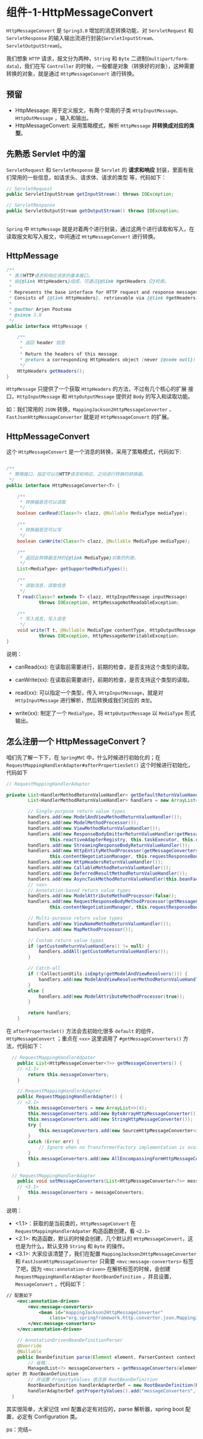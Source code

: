 # 组件-1-HttpMessageConvert

`HttpMessageConvert` 是 `Spring3.0` 增加的消息转换功能，对 `ServletRequest` 和 `ServletResponse` 的输入输出流进行封装(`ServletInputStream`、`ServletOutputStream`)。 

我们想象 `HTTP` 请求，报文分为两种，`String` 和 `Byte` 二进制(`multipart/form-data`)，我们在写 `Controller` 的时候，一般都是对象（转换好的对象），这种需要转换的对象，就是通过 `HttpMessageConvert` 进行转换。



## 预留

- HttpMessage: 用于定义报文，有两个常用的子类 `HttpInputMessage`、`HttpOutMessage` ，输入和输出。
- HttpMessageConvert: 采用策略模式，解析 `HttpMessage` **并转换成对应的类型**。





## 先熟悉 Servlet 中的溜

`ServletRequest` 和 `ServletResponse` 是 `Servlet` 的 **请求和响应** 封装，里面有我们常用的一些信息，如请求头、请求体、请求的类型 等，代码如下： 

```java
// ServletRequest
public ServletInputStream getInputStream() throws IOException; 

// ServletResponse
public ServletOutputStream getOutputStream() throws IOException;
   
```

`Spring` 中 `HttpMessage` 就是对着两个进行封装，通过这两个进行读取和写入，在读取报文和写入报文，中间通过 `HttpMessageConvert` 进行转换。



## HttpMessage

```java
/**
 * 表示HTTP请求和响应消息的基本接口。
 * 由{@link HttpHeaders}组成，可通过{@link #getHeaders（）}检索。
 *
 * Represents the base interface for HTTP request and response messages.
 * Consists of {@link HttpHeaders}, retrievable via {@link #getHeaders()}.
 *
 * @author Arjen Poutsma
 * @since 3.0
 */
public interface HttpMessage {

	/**
	 * 返回 header 信息
	 *
	 * Return the headers of this message.
	 * @return a corresponding HttpHeaders object (never {@code null})
	 */
	HttpHeaders getHeaders();
}

```

`HttpMessage` 只提供了一个获取 `HttpHeaders` 的方法，不过有几个核心的扩展 接口，`HttpInputMessage` 和 `HttpOutputMessage` 提供对 `Body` 的写入和读取功能。

如：我们常用的 `JSON` 转换，`MappingJackson2HttpMessageConverter` 、`FastJsonHttpMessageConverter` 就是对 `HttpMessageConvert` 的扩展。



## HttpMessageConvert

这个 `HttpMessageConvert` 是一个消息的转换，采用了策略模式，代码如下:

```java

/**
 * 策略接口，指定可以在HTTP请求和响应，之间进行转换的转换器。
 */
public interface HttpMessageConverter<T> {

	/**
	 * 转换器是否可以读取
	 */
	boolean canRead(Class<?> clazz, @Nullable MediaType mediaType);

	/**
	 * 转换器是否可以写
	 */
	boolean canWrite(Class<?> clazz, @Nullable MediaType mediaType);

	/**
	 * 返回此转换器支持的{@link MediaType}对象的列表。
	 */
	List<MediaType> getSupportedMediaTypes();

	/**
	 * 读取消息，读取信息
	 */
	T read(Class<? extends T> clazz, HttpInputMessage inputMessage)
			throws IOException, HttpMessageNotReadableException;

	/**
	 * 写入信息，写入信息
	 */
	void write(T t, @Nullable MediaType contentType, HttpOutputMessage outputMessage)
			throws IOException, HttpMessageNotWritableException;
}
```

说明：

- canRead(xx): 在读取前需要进行，前期的检查，是否支持这个类型的读取。
- canWrite(xx): 在读取前需要进行，前期的检查，是否支持这个类型的读取。

- read(xx): 可以指定一个类型，传入 `HttpInputMessage`，就是对 `HttpInputMessage` 进行解析，然后转换成我们对应的 `类型`。
- write(xx): 制定了一个 `MediaType`，将 `HttpOutputMessage` 以 `MediaType` 形式输出。



## 怎么注册一个 HttpMessageConvert？

咱们先了解一下下，在 `SpringMVC` 中，什么时候进行初始化的；在`RequestMappingHandlerAdapter#afterPropertiesSet()` 这个时候进行初始化，代码如下

```java
// RequestMappingHandlerAdapter

private List<HandlerMethodReturnValueHandler> getDefaultReturnValueHandlers() {
		List<HandlerMethodReturnValueHandler> handlers = new ArrayList<>();

		// Single-purpose return value types
		handlers.add(new ModelAndViewMethodReturnValueHandler());
		handlers.add(new ModelMethodProcessor());
		handlers.add(new ViewMethodReturnValueHandler());
		handlers.add(new ResponseBodyEmitterReturnValueHandler(getMessageConverters(),
				this.reactiveAdapterRegistry, this.taskExecutor, this.contentNegotiationManager));
		handlers.add(new StreamingResponseBodyReturnValueHandler());
		handlers.add(new HttpEntityMethodProcessor(getMessageConverters(),
				this.contentNegotiationManager, this.requestResponseBodyAdvice));
		handlers.add(new HttpHeadersReturnValueHandler());
		handlers.add(new CallableMethodReturnValueHandler());
		handlers.add(new DeferredResultMethodReturnValueHandler());
		handlers.add(new AsyncTaskMethodReturnValueHandler(this.beanFactory));
		// <xx>
		// Annotation-based return value types
		handlers.add(new ModelAttributeMethodProcessor(false));
		handlers.add(new RequestResponseBodyMethodProcessor(getMessageConverters(),
				this.contentNegotiationManager, this.requestResponseBodyAdvice));

		// Multi-purpose return value types
		handlers.add(new ViewNameMethodReturnValueHandler());
		handlers.add(new MapMethodProcessor());

		// Custom return value types
		if (getCustomReturnValueHandlers() != null) {
			handlers.addAll(getCustomReturnValueHandlers());
		}

		// Catch-all
		if (!CollectionUtils.isEmpty(getModelAndViewResolvers())) {
			handlers.add(new ModelAndViewResolverMethodReturnValueHandler(getModelAndViewResolvers()));
		}
		else {
			handlers.add(new ModelAttributeMethodProcessor(true));
		}

		return handlers;
	}
```

在 `afterPropertesSet()` 方法会去初始化很多 `default` 的组件，`HttpMessageConvert` ；重点在 `<xx>` 这里调用了 `#getMessageConverters()` 方法，代码如下：

```java
  // RequestMappingHandlerAdpater
	public List<HttpMessageConverter<?>> getMessageConverters() {
    // <1.1>
		return this.messageConverters;
	}

	// RequestMappingHandlerAdapter
	public RequestMappingHandlerAdapter() {
    // <2.1>
		this.messageConverters = new ArrayList<>(4);
		this.messageConverters.add(new ByteArrayHttpMessageConverter());
		this.messageConverters.add(new StringHttpMessageConverter());
		try {
			this.messageConverters.add(new SourceHttpMessageConverter<>());
		}
		catch (Error err) {
			// Ignore when no TransformerFactory implementation is available
		}
		this.messageConverters.add(new AllEncompassingFormHttpMessageConverter());
	}
 
  // RequestMappingHandlerAdapter
	public void setMessageConverters(List<HttpMessageConverter<?>> messageConverters) {
    // <3.1>
		this.messageConverters = messageConverters;
	}
```

说明：

- <1.1>：获取的是当前类的，`HttpMessageConvert` 在 `RequestMappingHandlerAdpater` 构造函数创建，看 `<2.1>`
- <2.1>: 构造函数，默认的时候会创建，几个默认的 `HttpMessageConvert`，这也是为什么，默认支持 `String` 和 `Byte` 的操作。
- <3.1>: 大家应该清楚了，我们在配置 `MappingJackson2HttpMessageConverter `和 `FastJsonHttpMessageConverter` 只需要 `<mvc:message-converters>` 标签了吧，因为 `<mvc:annotation-driven>` 在解析标签的时候，会创建 `RequestMappingHandlerAdapter` `RootBeanDefinition` ，并且设置，`MessageConvert` ，代码如下：

```xml
// 配置如下
	<mvc:annotation-driven>
		<mvc:message-converters>
			<bean id="mappingJackson2HttpMessageConverter"
				class="org.springframework.http.converter.json.MappingJackson2HttpMessageConverter"/>
		</mvc:message-converters>
	</mvc:annotation-driven>
```

```java
	// AnnotationDrivenBeanDefinitionParser
	@Override
	@Nullable
	public BeanDefinition parse(Element element, ParserContext context) {
		// 省略...
		ManagedList<?> messageConverters = getMessageConverters(element, source, context);
apter 的 RootBeanDefinition
		// 并设置 PropertyValues 收注册 RootBeanDefinition
		RootBeanDefinition handlerAdapterDef = new RootBeanDefinition(RequestMappingHandlerAdapter.class);
		handlerAdapterDef.getPropertyValues().add("messageConverters", messageConverters);
  }
```

其实很简单，大家记住 xml 配置必定有对应的，parse 解析器，spring boot 配置，必定有 Configuration 类。





ps：完结~